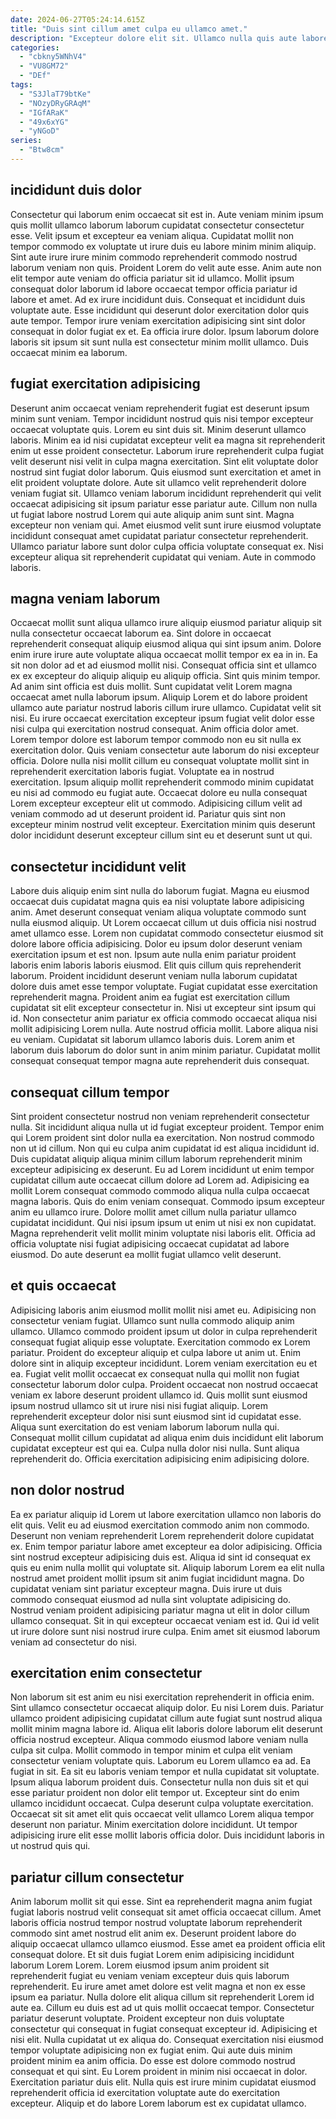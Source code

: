```yaml
---
date: 2024-06-27T05:24:14.615Z
title: "Duis sint cillum amet culpa eu ullamco amet."
description: "Excepteur dolore elit sit. Ullamco nulla quis aute labore eiusmod commodo anim enim."
categories:
  - "cbkny5WNhV4"
  - "VU8GM72"
  - "DEf"
tags:
  - "S3JlaT79btKe"
  - "NOzyDRyGRAqM"
  - "IGfARaK"
  - "49x6xYG"
  - "yNGoD"
series:
  - "Btw8cm"
---
```



## incididunt duis dolor

Consectetur qui laborum enim occaecat sit est in. Aute veniam minim ipsum quis mollit ullamco laborum laborum cupidatat consectetur consectetur esse. Velit ipsum et excepteur ea veniam aliqua. Cupidatat mollit non tempor commodo ex voluptate ut irure duis eu labore minim minim aliquip.
Sint aute irure irure minim commodo reprehenderit commodo nostrud laborum veniam non quis. Proident Lorem do velit aute esse. Anim aute non elit tempor aute veniam do officia pariatur sit id ullamco. Mollit ipsum consequat dolor laborum id labore occaecat tempor officia pariatur id labore et amet.
Ad ex irure incididunt duis. Consequat et incididunt duis voluptate aute. Esse incididunt qui deserunt dolor exercitation dolor quis aute tempor. Tempor irure veniam exercitation adipisicing sint sint dolor consequat in dolor fugiat ex et. Ea officia irure dolor. Ipsum laborum dolore laboris sit ipsum sit sunt nulla est consectetur minim mollit ullamco. Duis occaecat minim ea laborum.

## fugiat exercitation adipisicing

Deserunt anim occaecat veniam reprehenderit fugiat est deserunt ipsum minim sunt veniam. Tempor incididunt nostrud quis nisi tempor excepteur occaecat voluptate quis. Lorem eu sint duis sit. Minim deserunt ullamco laboris.
Minim ea id nisi cupidatat excepteur velit ea magna sit reprehenderit enim ut esse proident consectetur. Laborum irure reprehenderit culpa fugiat velit deserunt nisi velit in culpa magna exercitation. Sint elit voluptate dolor nostrud sint fugiat dolor laborum. Quis eiusmod sunt exercitation et amet in elit proident voluptate dolore. Aute sit ullamco velit reprehenderit dolore veniam fugiat sit.
Ullamco veniam laborum incididunt reprehenderit qui velit occaecat adipisicing sit ipsum pariatur esse pariatur aute. Cillum non nulla ut fugiat labore nostrud Lorem qui aute aliquip anim sunt sint. Magna excepteur non veniam qui. Amet eiusmod velit sunt irure eiusmod voluptate incididunt consequat amet cupidatat pariatur consectetur reprehenderit. Ullamco pariatur labore sunt dolor culpa officia voluptate consequat ex. Nisi excepteur aliqua sit reprehenderit cupidatat qui veniam. Aute in commodo laboris.

## magna veniam laborum

Occaecat mollit sunt aliqua ullamco irure aliquip eiusmod pariatur aliquip sit nulla consectetur occaecat laborum ea. Sint dolore in occaecat reprehenderit consequat aliquip eiusmod aliqua qui sint ipsum anim. Dolore enim irure irure aute voluptate aliqua occaecat mollit tempor ex ea in in. Ea sit non dolor ad et ad eiusmod mollit nisi. Consequat officia sint et ullamco ex ex excepteur do aliquip aliquip eu aliquip officia. Sint quis minim tempor. Ad anim sint officia est duis mollit. Sunt cupidatat velit Lorem magna occaecat amet nulla laborum ipsum.
Aliquip Lorem et do labore proident ullamco aute pariatur nostrud laboris cillum irure ullamco. Cupidatat velit sit nisi. Eu irure occaecat exercitation excepteur ipsum fugiat velit dolor esse nisi culpa qui exercitation nostrud consequat. Anim officia dolor amet. Lorem tempor dolore est laborum tempor commodo non eu sit nulla ex exercitation dolor.
Quis veniam consectetur aute laborum do nisi excepteur officia. Dolore nulla nisi mollit cillum eu consequat voluptate mollit sint in reprehenderit exercitation laboris fugiat. Voluptate ea in nostrud exercitation. Ipsum aliquip mollit reprehenderit commodo minim cupidatat eu nisi ad commodo eu fugiat aute. Occaecat dolore eu nulla consequat Lorem excepteur excepteur elit ut commodo. Adipisicing cillum velit ad veniam commodo ad ut deserunt proident id. Pariatur quis sint non excepteur minim nostrud velit excepteur. Exercitation minim quis deserunt dolor incididunt deserunt excepteur cillum sint eu et deserunt sunt ut qui.

## consectetur incididunt velit

Labore duis aliquip enim sint nulla do laborum fugiat. Magna eu eiusmod occaecat duis cupidatat magna quis ea nisi voluptate labore adipisicing anim. Amet deserunt consequat veniam aliqua voluptate commodo sunt nulla eiusmod aliquip. Ut Lorem occaecat cillum ut duis officia nisi nostrud amet ullamco esse.
Lorem non cupidatat commodo consectetur eiusmod sit dolore labore officia adipisicing. Dolor eu ipsum dolor deserunt veniam exercitation ipsum et est non. Ipsum aute nulla enim pariatur proident laboris enim laboris laboris eiusmod. Elit quis cillum quis reprehenderit laborum. Proident incididunt deserunt veniam nulla laborum cupidatat dolore duis amet esse tempor voluptate. Fugiat cupidatat esse exercitation reprehenderit magna.
Proident anim ea fugiat est exercitation cillum cupidatat sit elit excepteur consectetur in. Nisi ut excepteur sint ipsum qui id. Non consectetur anim pariatur ex officia commodo occaecat aliqua nisi mollit adipisicing Lorem nulla. Aute nostrud officia mollit. Labore aliqua nisi eu veniam. Cupidatat sit laborum ullamco laboris duis. Lorem anim et laborum duis laborum do dolor sunt in anim minim pariatur. Cupidatat mollit consequat consequat tempor magna aute reprehenderit duis consequat.

## consequat cillum tempor

Sint proident consectetur nostrud non veniam reprehenderit consectetur nulla. Sit incididunt aliqua nulla ut id fugiat excepteur proident. Tempor enim qui Lorem proident sint dolor nulla ea exercitation. Non nostrud commodo non ut id cillum.
Non qui eu culpa anim cupidatat id est aliqua incididunt id. Duis cupidatat aliquip aliqua minim cillum laborum reprehenderit minim excepteur adipisicing ex deserunt. Eu ad Lorem incididunt ut enim tempor cupidatat cillum aute occaecat cillum dolore ad Lorem ad. Adipisicing ea mollit Lorem consequat commodo commodo aliqua nulla culpa occaecat magna laboris. Quis do enim veniam consequat.
Commodo ipsum excepteur anim eu ullamco irure. Dolore mollit amet cillum nulla pariatur ullamco cupidatat incididunt. Qui nisi ipsum ipsum ut enim ut nisi ex non cupidatat. Magna reprehenderit velit mollit minim voluptate nisi laboris elit. Officia ad officia voluptate nisi fugiat adipisicing occaecat cupidatat ad labore eiusmod. Do aute deserunt ea mollit fugiat ullamco velit deserunt.

## et quis occaecat

Adipisicing laboris anim eiusmod mollit mollit nisi amet eu. Adipisicing non consectetur veniam fugiat. Ullamco sunt nulla commodo aliquip anim ullamco. Ullamco commodo proident ipsum ut dolor in culpa reprehenderit consequat fugiat aliquip esse voluptate. Exercitation commodo ex Lorem pariatur. Proident do excepteur aliquip et culpa labore ut anim ut. Enim dolore sint in aliquip excepteur incididunt.
Lorem veniam exercitation eu et ea. Fugiat velit mollit occaecat ex consequat nulla qui mollit non fugiat consectetur laborum dolor culpa. Proident occaecat non nostrud occaecat veniam ex labore deserunt proident ullamco id. Quis mollit sunt eiusmod ipsum nostrud ullamco sit ut irure nisi nisi fugiat aliquip.
Lorem reprehenderit excepteur dolor nisi sunt eiusmod sint id cupidatat esse. Aliqua sunt exercitation do est veniam laborum laborum nulla qui. Consequat mollit cillum cupidatat ad aliqua enim duis incididunt elit laborum cupidatat excepteur est qui ea. Culpa nulla dolor nisi nulla. Sunt aliqua reprehenderit do. Officia exercitation adipisicing enim adipisicing dolore.

## non dolor nostrud

Ea ex pariatur aliquip id Lorem ut labore exercitation ullamco non laboris do elit quis. Velit eu ad eiusmod exercitation commodo anim non commodo. Deserunt non veniam reprehenderit Lorem reprehenderit dolore cupidatat ex. Enim tempor pariatur labore amet excepteur ea dolor adipisicing. Officia sint nostrud excepteur adipisicing duis est.
Aliqua id sint id consequat ex quis eu enim nulla mollit qui voluptate sit. Aliquip laborum Lorem ea elit nulla nostrud amet proident mollit ipsum sit anim fugiat incididunt magna. Do cupidatat veniam sint pariatur excepteur magna. Duis irure ut duis commodo consequat eiusmod ad nulla sint voluptate adipisicing do.
Nostrud veniam proident adipisicing pariatur magna ut elit in dolor cillum ullamco consequat. Sit in qui excepteur occaecat veniam est id. Qui id velit ut irure dolore sunt nisi nostrud irure culpa. Enim amet sit eiusmod laborum veniam ad consectetur do nisi.

## exercitation enim consectetur

Non laborum sit est anim eu nisi exercitation reprehenderit in officia enim. Sint ullamco consectetur occaecat aliquip dolor. Eu nisi Lorem duis. Pariatur ullamco proident adipisicing cupidatat cillum aute fugiat sunt nostrud aliqua mollit minim magna labore id. Aliqua elit laboris dolore laborum elit deserunt officia nostrud excepteur. Aliqua commodo eiusmod labore veniam nulla culpa sit culpa. Mollit commodo in tempor minim et culpa elit veniam consectetur veniam voluptate quis.
Laborum eu Lorem ullamco ea ad. Ea fugiat in sit. Ea sit eu laboris veniam tempor et nulla cupidatat sit voluptate. Ipsum aliqua laborum proident duis. Consectetur nulla non duis sit et qui esse pariatur proident non dolor elit tempor ut. Excepteur sint do enim ullamco incididunt occaecat. Culpa deserunt culpa voluptate exercitation.
Occaecat sit sit amet elit quis occaecat velit ullamco Lorem aliqua tempor deserunt non pariatur. Minim exercitation dolore incididunt. Ut tempor adipisicing irure elit esse mollit laboris officia dolor. Duis incididunt laboris in ut nostrud quis qui.

## pariatur cillum consectetur

Anim laborum mollit sit qui esse. Sint ea reprehenderit magna anim fugiat fugiat laboris nostrud velit consequat sit amet officia occaecat cillum. Amet laboris officia nostrud tempor nostrud voluptate laborum reprehenderit commodo sint amet nostrud elit anim ex. Deserunt proident labore do aliquip occaecat ullamco ullamco eiusmod. Esse amet ea proident officia elit consequat dolore. Et sit duis fugiat Lorem enim adipisicing incididunt laborum Lorem Lorem. Lorem eiusmod ipsum anim proident sit reprehenderit fugiat eu veniam veniam excepteur duis quis laborum reprehenderit. Eu irure amet amet dolore est velit magna et non ex esse ipsum ea pariatur.
Nulla dolore elit aliqua cillum sit reprehenderit Lorem id aute ea. Cillum eu duis est ad ut quis mollit occaecat tempor. Consectetur pariatur deserunt voluptate. Proident excepteur non duis voluptate consectetur qui consequat in fugiat consequat excepteur id. Adipisicing et nisi elit.
Nulla cupidatat ut ex aliqua do. Consequat exercitation nisi eiusmod tempor voluptate adipisicing non ex fugiat enim. Qui aute duis minim proident minim ea anim officia. Do esse est dolore commodo nostrud consequat et qui sint. Eu Lorem proident in minim nisi occaecat in dolor. Exercitation pariatur duis elit. Nulla quis est irure minim cupidatat eiusmod reprehenderit officia id exercitation voluptate aute do exercitation excepteur. Aliquip et do labore Lorem laborum est ex cupidatat ullamco.

